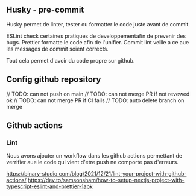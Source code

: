 ## Husky - pre-commit

Husky permet de linter, tester ou formatter le code juste avant de commit.

ESLint check certaines pratiques de developpementafin de prevenir des bugs.
Prettier formatte le code afin de l'unifier.
Commit lint veille a ce aue les messages de commit soient corrects.

Tout cela permet d'avoir du code propre sur github.

## Config github repository

// TODO: can not push on main
// TODO: can not merge PR if not revewed ok
// TODO: can not merge PR if CI fails
// TODO: auto delete branch on merge

## Github actions

### Lint

Nous avons ajouter un workflow dans les github actions permettant de verrifier aue le code qui vient d'etre push ne comporte pas d'erreurs.

https://binary-studio.com/blog/2021/12/21/lint-your-project-with-github-actions/
https://dev.to/samsonsham/how-to-setup-nextjs-project-with-typescript-eslint-and-prettier-1apk
